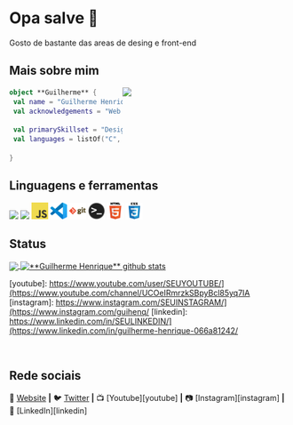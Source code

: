 # Opa salve 👋

Gosto de bastante das areas de desing e front-end

## Mais sobre mim

<img align="right" width="300" src="https://i2.wp.com/allhtaccess.info/wp-content/uploads/2018/03/programming.gif?fit=1281%2C716&ssl=1" />

```kotlin
object **Guilherme** {
 val name = "Guilherme Henrique Pereira Serafini"
 val acknowledgements = "Web Developer"

 val primarySkillset = "Design"
 val languages = listOf("C", "Python", "JavaScript", "Next", "React")

}
```

## Linguagens e ferramentas
<code><img height="30" src="https://img.shields.io/badge/-React-333333?style=flat&logo=react"></code>
<code><img height="30" src="https://img.shields.io/badge/-Figma-333333?style=flat&logo=figma&logoColor=007ACC"></code>
<code><img height="30" src="https://raw.githubusercontent.com/github/explore/80688e429a7d4ef2fca1e82350fe8e3517d3494d/topics/javascript/javascript.png"></code>
<code><img height="30" src="https://raw.githubusercontent.com/github/explore/80688e429a7d4ef2fca1e82350fe8e3517d3494d/topics/visual-studio-code/visual-studio-code.png"></code>
<code><img height="30" src="https://raw.githubusercontent.com/github/explore/80688e429a7d4ef2fca1e82350fe8e3517d3494d/topics/git/git.png"></code>
<code><img height="30" src="https://raw.githubusercontent.com/github/explore/80688e429a7d4ef2fca1e82350fe8e3517d3494d/topics/terminal/terminal.png"></code>
<code><img height="30" src="https://raw.githubusercontent.com/github/explore/80688e429a7d4ef2fca1e82350fe8e3517d3494d/topics/html/html.png"></code>
<code><img height="30" src="https://raw.githubusercontent.com/github/explore/80688e429a7d4ef2fca1e82350fe8e3517d3494d/topics/css/css.png"></code>

## Status

<a href="https://github.com/GuilhermeHenq">
  <img align="center" src="https://github-readme-stats.vercel.app/api/top-langs/?username=vanessaswerts&theme=dracula&hide_langs_below=1" />
</a>

<a href="https://github.com/GuilhermeHenq">
 <img align="center" src="https://github-readme-stats.vercel.app/api?username=vanessaswerts&show_icons=true&theme=dracula&line_height=27" alt="**Guilherme Henrique** github stats"/>
</a>

[website]: https://guilhermehenq.github.io/guilherme-henrique/
[twitter]: https://twitter.com/GuilhermeHeP
[youtube]: https://www.youtube.com/user/SEUYOUTUBE/](https://www.youtube.com/channel/UCOeIRmrzkSBpyBcl85yq7IA
[instagram]: https://www.instagram.com/SEUINSTAGRAM/](https://www.instagram.com/guihenq/
[linkedin]: https://www.linkedin.com/in/SEULINKEDIN/](https://www.linkedin.com/in/guilherme-henrique-066a81242/

<br>

## Rede sociais

🏡 [Website][website] **|**
🐦 [Twitter][twitter] **|**
📺 [Youtube][youtube] **|**
📷 [Instagram][instagram] **|**
👔 [LinkedIn][linkedin]
